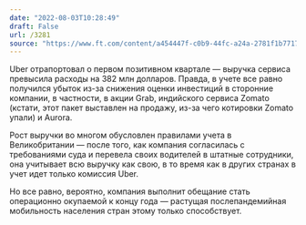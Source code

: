 ```yaml
---
date: "2022-08-03T10:28:49"
draft: False
url: /3281
source: "https://www.ft.com/content/a454447f-c0b9-44fc-a24a-2781f1b7717e"
---
```


Uber отрапортовал о первом позитивном квартале — выручка сервиса превысила расходы на 382 млн долларов. Правда, в учете все равно получился убыток из-за снижения оценки инвестиций в сторонние компании, в частности, в акции Grab, индийского сервиса Zomato (кстати, этот пакет выставлен на продажу, из-за чего котировки Zomato упали) и Aurora. 

Рост выручки во многом обусловлен правилами учета в Великобритании — после того, как компания согласилась с требованиями суда и перевела своих водителей в штатные сотрудники, она учитывает всю выручку как свою, в то время как в других странах в учет идет только комиссия Uber. 

Но все равно, вероятно, компания выполнит обещание стать операционно окупаемой к концу года — растущая послепандемийная мобильность населения стран этому только способствует.
